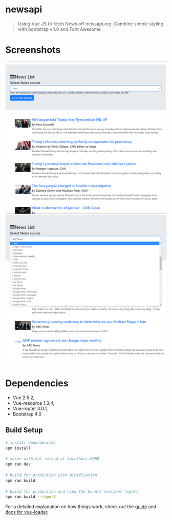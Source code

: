 # newsapi

> Using Vue JS to fetch News off newsapi.org. Combine simple styling with bootstrap v4.0 and Font Awesome

# Screenshots

![](https://github.com/wingkeileung/NewsFeed/blob/master/screenshots/ss2.png "News Source Selector with drop down menu")
![](https://github.com/wingkeileung/NewsFeed/blob/master/screenshots/ss1.png "Displaying the headlines of the news source")

# Dependencies

  - Vue 2.5.2,
  - Vue-resource 1.3.4,
  - Vue-router 3.0.1,
  - Bootstrap 4.0

## Build Setup

``` bash
# install dependencies
npm install

# serve with hot reload at localhost:8080
npm run dev

# build for production with minification
npm run build

# build for production and view the bundle analyzer report
npm run build --report
```

For a detailed explanation on how things work, check out the [guide](http://vuejs-templates.github.io/webpack/) and [docs for vue-loader](http://vuejs.github.io/vue-loader).
